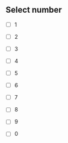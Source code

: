 **Select number**
- 
- [ ] 1
- [ ] 2
- [ ] 3
- [ ] 4
- [ ] 5
- [ ] 6
- [ ] 7
- [ ] 8


- [ ] 9
- [ ] 0
